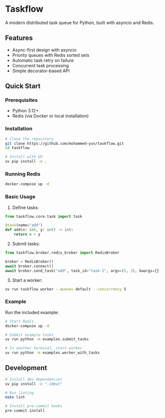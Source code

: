 # Taskflow

A modern distributed task queue for Python, built with asyncio and Redis.

## Features

- Async-first design with asyncio
- Priority queues with Redis sorted sets
- Automatic task retry on failure
- Concurrent task processing
- Simple decorator-based API

## Quick Start

### Prerequisites

- Python 3.12+
- Redis (via Docker or local installation)

### Installation

```bash
# Clone the repository
git clone https://github.com/mohammed-ysn/taskflow.git
cd taskflow

# Install with UV
uv pip install -e .
```

### Running Redis

```bash
docker-compose up -d
```

### Basic Usage

1. Define tasks:

```python
from taskflow.core.task import task

@task(name="add")
def add(x: int, y: int) -> int:
    return x + y
```

2. Submit tasks:

```python
from taskflow.broker.redis_broker import RedisBroker

broker = RedisBroker()
await broker.connect()
await broker.send_task("add", task_id="task-1", args=(5, 3), kwargs={})
```

3. Start a worker:

```bash
uv run taskflow worker --queues default --concurrency 5
```

### Example

Run the included example:

```bash
# Start Redis
docker-compose up -d

# Submit example tasks
uv run python -m examples.submit_tasks

# In another terminal, start worker
uv run python -m examples.worker_with_tasks
```

## Development

```bash
# Install dev dependencies
uv pip install -e ".[dev]"

# Run linting
make lint

# Install pre-commit hooks
pre-commit install
```
